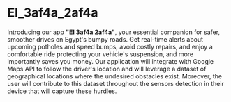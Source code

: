 # El_3af4a_2af4a

Introducing our app **"El 3af4a 2af4a"**, your essential companion for safer, smoother drives on Egypt's bumpy roads. Get real-time alerts about upcoming potholes and speed bumps, avoid costly repairs, and enjoy a comfortable ride protecting your vehicle's suspension, and more importantly saves you money.
Our application will integrate with Google Maps API to follow the driver's location and will leverage a dataset of geographical locations where the undesired obstacles exist. Moreover, the user will contribute to this dataset throughout the sensors detection in their device that will capture these hurdles.
